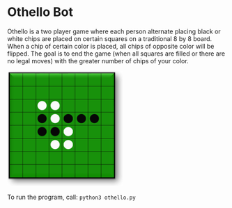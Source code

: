 # Othello Bot

Othello is a two player game where each person alternate placing black or white chips are placed on certain squares on a traditional 8 by 8 board. When a chip of certain color is placed, all chips of opposite color will be flipped. The goal is to end the game (when all squares are filled or there are no legal moves) with the greater number of chips of your color.

![alt text](./images/othello-grid.png)

To run the program, call:
```python3 othello.py```